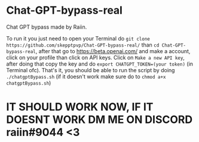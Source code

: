 # Chat-GPT-bypass-real
Chat GPT bypass made by Raiin.

To run it you just need to open your Terminal do `git clone https://github.com/skepptpvp/Chat-GPT-bypass-real/` 
than `cd Chat-GPT-bypass-real`, after that go to https://beta.openai.com/ and make a account, click on your profile than click on API keys.
Click on `Make a new API key`, after doing that copy the key and do `export CHATGPT_TOKEN=(your token)` (in Terminal ofc).
That's it, you should be able to run the script by doing `./chatgptBypass.sh` (if it doesn't work make sure do to `chmod a+x chatgptBypass.sh`)

# IT SHOULD WORK NOW, IF IT DOESNT WORK DM ME ON DISCORD raiin#9044 <3
